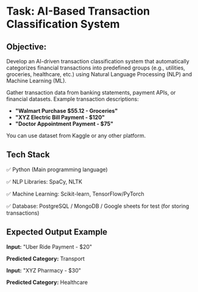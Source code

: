 # Task: AI-Based Transaction Classification System

## Objective:
Develop an AI-driven transaction classification system that automatically categorizes financial transactions into predefined groups (e.g., utilities, groceries, healthcare, etc.) using Natural Language Processing (NLP) and Machine Learning (ML).

Gather transaction data from banking statements, payment APIs, or financial datasets.
Example transaction descriptions:

  - __"Walmart Purchase $55.12 - Groceries"__ 
- __"XYZ Electric Bill Payment - $120"__ 
-  __"Doctor Appointment Payment - $75"__
  
  You can use dataset from Kaggle or any other platform.

## Tech Stack
✅ Python (Main programming language)

✅ NLP Libraries: SpaCy, NLTK

✅ Machine Learning: Scikit-learn, TensorFlow/PyTorch

✅ Database: PostgreSQL / MongoDB / Google sheets for test (for storing transactions)

## Expected Output Example

__Input:__ "Uber Ride Payment - $20"

__Predicted Category:__ Transport

__Input:__ "XYZ Pharmacy - $30"

__Predicted Category:__ Healthcare
